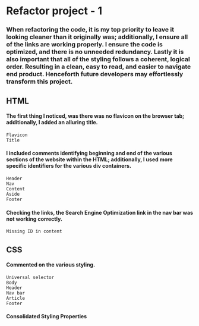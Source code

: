 # Refactor project - 1

### When refactoring the code, it is my top priority to leave it looking cleaner than it originally was; additionally, I ensure all of the links are working properly. I ensure the code is optimized, and there is no unneeded redundancy. Lastly it is also important that all of the styling follows a coherent, logical order. Resulting in a clean, easy to read, and easier to navigate end product. Henceforth future developers may effortlessly transform this project.

## HTML

#### The first thing I noticed, was there was no flavicon on the browser tab; additionally, I added an alluring title.
    Flavicon
    Title

#### I included comments identifying beginning and end of the various sections of the website within the HTML; additionally, I used more specific identifiers for the various div containers.
    Header
    Nav
    Content
    Aside
    Footer

#### Checking the links, the Search Engine Optimization link in the nav bar was not working correctly.
    Missing ID in content
    
## CSS

#### Commented on the various styling.
    Universal selector
    Body
    Header
    Nav bar
    Article
    Footer
    
#### Consolidated Styling Properties
    

        
   
